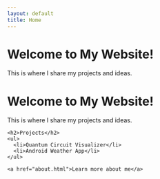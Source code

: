```yaml
---
layout: default
title: Home
---
```


<h1>Welcome to My Website!</h1>
<p>This is where I share my projects and ideas.</p>
  <main>
    <h1>Welcome to My Website!</h1>
    <p>This is where I share my projects and ideas.</p>

    <h2>Projects</h2>
    <ul>
      <li>Quantum Circuit Visualizer</li>
      <li>Android Weather App</li>
    </ul>

    <a href="about.html">Learn more about me</a>
  </main>
</body>
</html>
